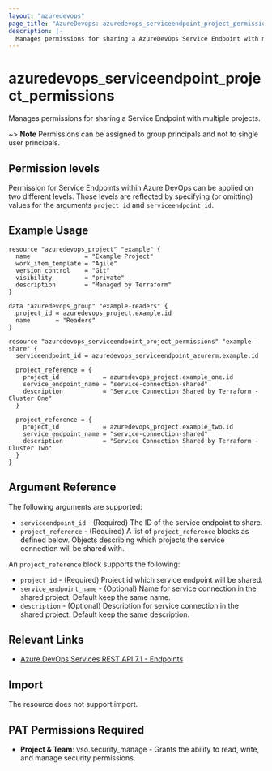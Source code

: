 ```yaml
---
layout: "azuredevops"
page_title: "AzureDevops: azuredevops_serviceendpoint_project_permissions"
description: |-
  Manages permissions for sharing a AzureDevOps Service Endpoint with multiple projects.
---
```


# azuredevops_serviceendpoint_project_permissions

Manages permissions for sharing a Service Endpoint with multiple projects.

~> **Note** Permissions can be assigned to group principals and not to single user principals.

## Permission levels

Permission for Service Endpoints within Azure DevOps can be applied on two different levels.
Those levels are reflected by specifying (or omitting) values for the arguments `project_id` and `serviceendpoint_id`.

## Example Usage

```hcl
resource "azuredevops_project" "example" {
  name               = "Example Project"
  work_item_template = "Agile"
  version_control    = "Git"
  visibility         = "private"
  description        = "Managed by Terraform"
}

data "azuredevops_group" "example-readers" {
  project_id = azuredevops_project.example.id
  name       = "Readers"
}

resource "azuredevops_serviceendpoint_project_permissions" "example-share" {
  serviceendpoint_id = azuredevops_serviceendpoint_azurerm.example.id

  project_reference = {
    project_id            = azuredevops_project.example_one.id
    service_endpoint_name = "service-connection-shared"
    description           = "Service Connection Shared by Terraform - Cluster One"
  }

  project_reference = {
    project_id            = azuredevops_project.example_two.id
    service_endpoint_name = "service-connection-shared"
    description           = "Service Connection Shared by Terraform - Cluster Two"
  }
}
```

## Argument Reference

The following arguments are supported:

* `serviceendpoint_id` - (Required) The ID of the service endpoint to share.
* `project_reference` - (Required) A list of `project_reference` blocks as defined below. Objects describing which projects the service connection will be shared with.

An `project_reference` block supports the following:

* `project_id` - (Required) Project id which service endpoint will be shared.
* `service_endpoint_name` - (Optional) Name for service connection in the shared project. Default keep the same name.
* `description` - (Optional) Description for service connection in the shared project. Default keep the same description.

## Relevant Links

* [Azure DevOps Services REST API 7.1 - Endpoints](https://learn.microsoft.com/en-us/rest/api/azure/devops/serviceendpoint/endpoints/share-service-endpoint?view=azure-devops-rest-7.1&tabs=HTTP)

## Import

The resource does not support import.

## PAT Permissions Required

- **Project & Team**: vso.security_manage - Grants the ability to read, write, and manage security permissions.
